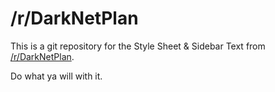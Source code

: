 /r/DarkNetPlan
==============

This is a git repository for the Style Sheet & Sidebar Text from [/r/DarkNetPlan](http://www.reddit.com/r/darknetplan/).

Do what ya will with it.
